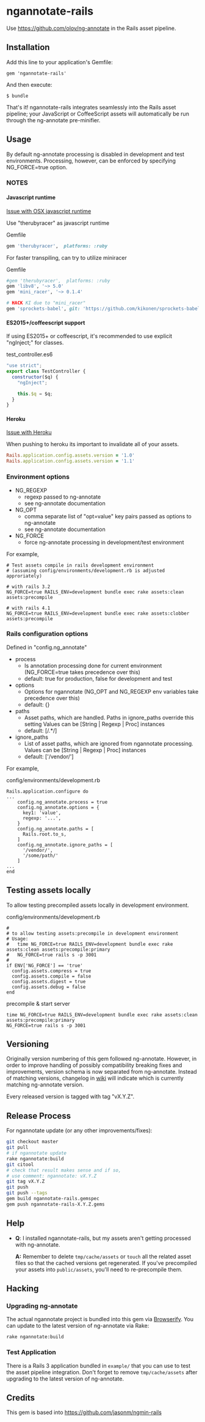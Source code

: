 ngannotate-rails
===========

Use <https://github.com/olov/ng-annotate> in the Rails asset pipeline.

Installation
------------

Add this line to your application's Gemfile:

    gem 'ngannotate-rails'

And then execute:

    $ bundle

That's it! ngannotate-rails integrates seamlessly into the Rails asset pipeline; your JavaScript or CoffeeScript assets will automatically be run through the ng-annotate pre-minifier.

Usage
-----

By default ng-annotate processing is disabled in development and test environments. Processing, however, can be enforced by specifying NG_FORCE=true option.


### NOTES

#### Javascript runtime

[Issue with OSX javascript runtime](https://github.com/kikonen/ngannotate-rails/issues/20)

Use "therubyracer" as javascript runtime

Gemfile
```ruby
gem 'therubyracer',  platforms: :ruby
```

For faster transpiling, can try to utilize miniracer

Gemfile
```ruby
#gem 'therubyracer',  platforms: :ruby
gem 'libv8', '~> 5.0'
gem 'mini_racer', '~> 0.1.4'

# HACK KI due to "mini_racer"
gem 'sprockets-babel', git: 'https://github.com/kikonen/sprockets-babel.git', tag: '0.0.6.2'
```

#### ES2015+/coffeescript support

If using ES2015+ or coffeescript, it's recommended to use explicit "ngInject;" for classes.

test_controller.es6
```javascript
"use strict";
export class TestController {
  constructor($q) {
    "ngInject";

    this.$q = $q;
  }
}
```

#### Heroku
[Issue with Heroku](https://github.com/kikonen/ngannotate-rails/issues/10)

When pushing to heroku its important to invalidate all of your assets.


```ruby
Rails.application.config.assets.version = '1.0'
Rails.application.config.assets.version = '1.1'
```

### Environment options

- NG_REGEXP
  * regexp passed to ng-annotate
  * see ng-annotate documentation
- NG_OPT
  * comma separate list of "opt=value" key pairs passed as options to ng-annotate
  * see ng-annotate documentation
- NG_FORCE
  * force ng-annotate processing in development/test environment

For example,

    # Test assets compile in rails development environment
    # (assuming config/environments/development.rb is adjusted approriately)

    # with rails 3.2
    NG_FORCE=true RAILS_ENV=development bundle exec rake assets:clean assets:precompile

    # with rails 4.1
    NG_FORCE=true RAILS_ENV=development bundle exec rake assets:clobber assets:precompile

### Rails configuration options

Defined in "config.ng_annotate"

- process
  * Is annotation processing done for current environment (NG_FORCE=true takes precedence over this)
  * default: true for production, false for development and test
- options
  * Options for ngannotate (NG_OPT and NG_REGEXP env variables take precedence over this)
  * default: {}
- paths
  * Asset paths, which are handled. Paths in ignore_paths override this setting
    Values can be [String | Regexp | Proc] instances
  * default: [/.*/]
- ignore_paths
  * List of asset paths, which are ignored from ngannotate processing.
    Values can be [String | Regexp | Proc] instances
  * default: ['/vendor/']

For example,

config/environments/development.rb

    Rails.application.configure do
    ...
        config.ng_annotate.process = true
        config.ng_annotate.options = {
          key1: 'value',
          regexp: '...',
        }
        config.ng_annotate.paths = [
          Rails.root.to_s,
        ]
        config.ng_annotate.ignore_paths = [
          '/vendor/',
          '/some/path/'
        ]
    ...
    end


Testing assets locally
----------------------

To allow testing precompiled assets locally in development environment.

config/environments/development.rb

    #
    # to allow testing assets:precompile in development environment
    # Usage:
    #   time NG_FORCE=true RAILS_ENV=development bundle exec rake assets:clean assets:precompile:primary
    #   NG_FORCE=true rails s -p 3001
    #
    if ENV['NG_FORCE'] == 'true'
      config.assets.compress = true
      config.assets.compile = false
      config.assets.digest = true
      config.assets.debug = false
    end

precompile & start server

    time NG_FORCE=true RAILS_ENV=development bundle exec rake assets:clean assets:precompile:primary
    NG_FORCE=true rails s -p 3001


Versioning
----------

Originally version numbering of this gem followed ng-annotate. However, in order to improve
handling of possibly compatibility breaking fixes and improvements, version schema is now
separated from ng-annotate. Instead of matching versions, changelog in
[wiki](https://github.com/kikonen/ngannotate-rails/wiki) will indicate which is currently matching
ng-annotate version.

Every released version is tagged with tag "vX.Y.Z".

Release Process
---------------

For ngannotate update (or any other improvements/fixes):

```bash
git checkout master
git pull
# if ngannotate update
rake ngannotate:build
git citool
# check that result makes sense and if so,
# use comment: ngannotate: vX.Y.Z
git tag vX.Y.Z
git push
git push --tags
gem build ngannotate-rails.gemspec
gem push ngannotate-rails-X.Y.Z.gems
```

Help
----

  * **Q**: I installed ngannotate-rails, but my assets aren't getting processed with ng-annotate.

    **A:** Remember to delete `tmp/cache/assets` or `touch` all the related asset files so that the cached versions get regenerated. If you've precompiled your assets into `public/assets`, you'll need to re-precompile them.

Hacking
-------

### Upgrading ng-annotate

The actual ngannotate project is bundled into this gem via [Browserify](https://github.com/substack/node-browserify). You can update to the latest version of ng-annotate via Rake:

    rake ngannotate:build

### Test Application

There is a Rails 3 application bundled in `example/` that you can use to test the asset pipeline integration. Don't forget to remove `tmp/cache/assets` after upgrading to the latest version of ng-annotate.

Credits
-------

This gem is based into https://github.com/jasonm/ngmin-rails
